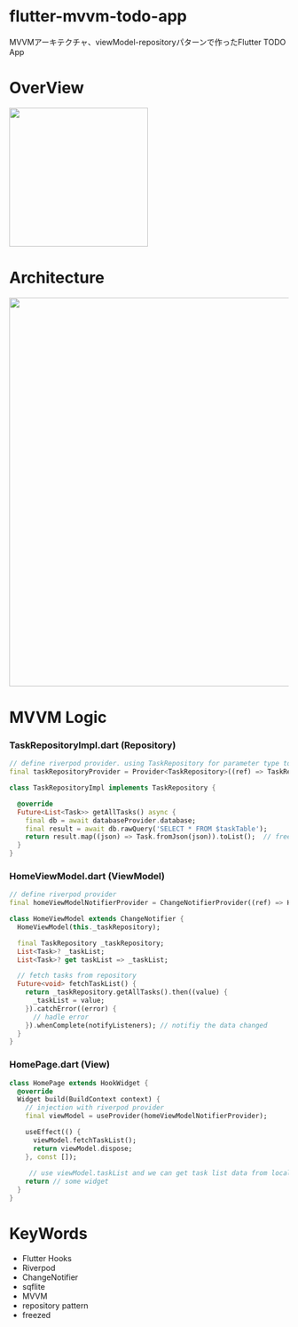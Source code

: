 # flutter-mvvm-todo-app
MVVMアーキテクチャ、viewModel-repositoryパターンで作ったFlutter TODO App

# OverView
<img width="250" src="https://user-images.githubusercontent.com/52367439/127565837-0093ecf5-5bd8-400f-87f6-cb98c785c091.gif"/>

# Architecture
<img width="700" src="https://user-images.githubusercontent.com/52367439/127564365-851468eb-3fb2-4459-bfb5-39423bfb2d8f.png"/>

# MVVM Logic

### TaskRepositoryImpl.dart (Repository)
```dart
// define riverpod provider. using TaskRepository for parameter type to keep testability.
final taskRepositoryProvider = Provider<TaskRepository>((ref) => TaskRepositoryImpl());

class TaskRepositoryImpl implements TaskRepository {

  @override
  Future<List<Task>> getAllTasks() async {
    final db = await databaseProvider.database;
    final result = await db.rawQuery('SELECT * FROM $taskTable');
    return result.map((json) => Task.fromJson(json)).toList();  // freezed json mapping
  }
}
```

### HomeViewModel.dart (ViewModel)
```dart
// define riverpod provider
final homeViewModelNotifierProvider = ChangeNotifierProvider((ref) => HomeViewModel(ref.read(taskRepositoryProvider)));

class HomeViewModel extends ChangeNotifier {
  HomeViewModel(this._taskRepository);

  final TaskRepository _taskRepository;
  List<Task>? _taskList;
  List<Task>? get taskList => _taskList;

  // fetch tasks from repository
  Future<void> fetchTaskList() {
    return _taskRepository.getAllTasks().then((value) {
      _taskList = value;
    }).catchError((error) {
      // hadle error
    }).whenComplete(notifyListeners); // notifiy the data changed
  }
}
```

### HomePage.dart (View)
```dart
class HomePage extends HookWidget {
  @override
  Widget build(BuildContext context) {
    // injection with riverpod provider
    final viewModel = useProvider(homeViewModelNotifierProvider);

    useEffect(() {
      viewModel.fetchTaskList();
      return viewModel.dispose;
    }, const []);
    
     // use viewModel.taskList and we can get task list data from local database
    return // some widget
  }
}

```

# KeyWords
- Flutter Hooks
- Riverpod
- ChangeNotifier
- sqflite
- MVVM
- repository pattern
- freezed

